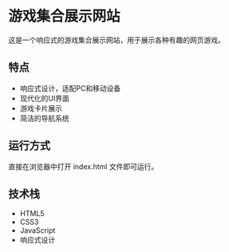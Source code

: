 # 游戏集合展示网站

这是一个响应式的游戏集合展示网站，用于展示各种有趣的网页游戏。

## 特点

- 响应式设计，适配PC和移动设备
- 现代化的UI界面
- 游戏卡片展示
- 简洁的导航系统

## 运行方式

直接在浏览器中打开 index.html 文件即可运行。

## 技术栈

- HTML5
- CSS3
- JavaScript
- 响应式设计 
